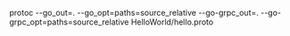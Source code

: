 protoc --go_out=. --go_opt=paths=source_relative --go-grpc_out=. --go-grpc_opt=paths=source_relative HelloWorld/hello.proto